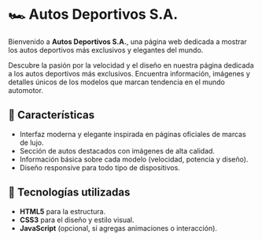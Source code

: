 
# 🏎️ Autos Deportivos S.A.

Bienvenido a **Autos Deportivos S.A.**, una página web dedicada a mostrar los autos deportivos más exclusivos y elegantes del mundo.  

Descubre la pasión por la velocidad y el diseño en nuestra página dedicada a los autos deportivos más exclusivos. Encuentra información, imágenes y detalles únicos de los modelos que marcan tendencia en el mundo automotor.

## 🌟 Características
- Interfaz moderna y elegante inspirada en páginas oficiales de marcas de lujo.
- Sección de autos destacados con imágenes de alta calidad.
- Información básica sobre cada modelo (velocidad, potencia y diseño).
- Diseño responsive para todo tipo de dispositivos.

## 🚀 Tecnologías utilizadas
- **HTML5** para la estructura.  
- **CSS3** para el diseño y estilo visual.  
- **JavaScript** (opcional, si agregas animaciones o interacción).
